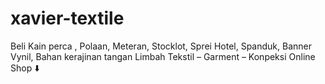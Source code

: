 # xavier-textile
Beli Kain perca , Polaan, Meteran, Stocklot, Sprei Hotel, Spanduk, Banner Vynil, Bahan kerajinan tangan Limbah Tekstil – Garment – Konpeksi Online Shop ⬇️
